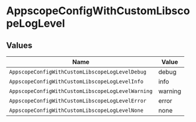 # AppscopeConfigWithCustomLibscopeLogLevel


## Values

| Name                                              | Value                                             |
| ------------------------------------------------- | ------------------------------------------------- |
| `AppscopeConfigWithCustomLibscopeLogLevelDebug`   | debug                                             |
| `AppscopeConfigWithCustomLibscopeLogLevelInfo`    | info                                              |
| `AppscopeConfigWithCustomLibscopeLogLevelWarning` | warning                                           |
| `AppscopeConfigWithCustomLibscopeLogLevelError`   | error                                             |
| `AppscopeConfigWithCustomLibscopeLogLevelNone`    | none                                              |